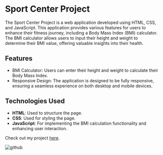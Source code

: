 # Sport Center Project

The Sport Center Project is a web application developed using HTML, CSS, and JavaScript. This application provides various features for users to enhance their fitness journey, including a Body Mass Index (BMI) calculator. The BMI calculator allows users to input their height and weight to determine their BMI value, offering valuable insights into their health.

## Features

- BMI Calculator: Users can enter their height and weight to calculate their Body Mass Index.
- Responsive Design: The application is designed to be fully responsive, ensuring a seamless experience on both desktop and mobile devices.


## Technologies Used
- **HTML**: Used to structure the page.
- **CSS**: Used for styling the page.
- **JavaScript**: For implementing the BMI calculation functionality and enhancing user interaction.

Check out my project [here](https://sport-center-snmgrbz.netlify.app/).

![github](./src/assets/images/sport-center.png)